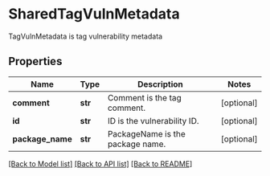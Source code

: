 # SharedTagVulnMetadata

TagVulnMetadata is tag vulnerability metadata

## Properties
Name | Type | Description | Notes
------------ | ------------- | ------------- | -------------
**comment** | **str** | Comment is the tag comment.  | [optional] 
**id** | **str** | ID is the vulnerability ID.  | [optional] 
**package_name** | **str** | PackageName is the package name.  | [optional] 

[[Back to Model list]](../README.md#documentation-for-models) [[Back to API list]](../README.md#documentation-for-api-endpoints) [[Back to README]](../README.md)


